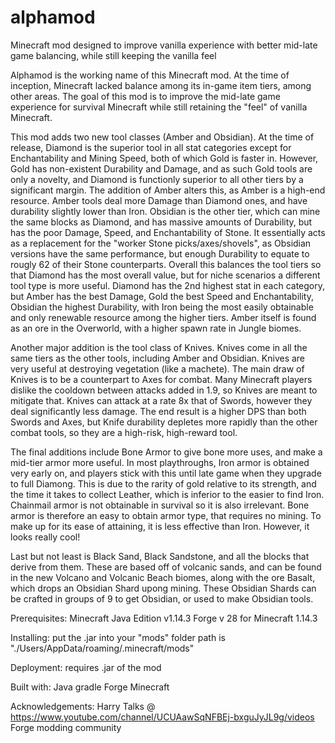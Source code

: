 # alphamod
Minecraft mod designed to improve vanilla experience with better mid-late game balancing, while still keeping the vanilla feel

Alphamod is the working name of this Minecraft mod. At the time of inception, Minecraft lacked balance among its in-game item tiers, among
other areas. The goal of this mod is to improve the mid-late game experience for survival Minecraft while still retaining the "feel" of
vanilla Minecraft. 

This mod adds two new tool classes (Amber and Obsidian). At the time of release, Diamond is the superior tool in all stat categories 
except for Enchantability and Mining Speed, both of which Gold is faster in. However, Gold has non-existent Durability and Damage, and as
such Gold tools are only a novelty, and Diamond is functionly superior to all other tiers by a significant margin. The addition of Amber
alters this, as Amber is a high-end resource. Amber tools deal more Damage than Diamond ones, and have durability slightly lower than Iron.
Obsidian is the other tier, which can mine the same blocks as Diamond, and has massive amounts of Durability, but has the poor Damage,
Speed, and Enchantability of Stone. It essentially acts as a replacement for the "worker Stone picks/axes/shovels", as Obsidian versions
have the same performance, but enough Durability to equate to rougly 62 of their Stone counterparts. Overall this balances the tool tiers 
so that Diamond has the most overall value, but for niche scenarios a different tool type is more useful. Diamond has the 2nd highest stat
in each category, but Amber has the best Damage, Gold the best Speed and Enchantability, Obsidian the highest Durability, with Iron being
the most easily obtainable and only renewable resource among the higher tiers. Amber itself is found as an ore in the Overworld, with a
higher spawn rate in Jungle biomes.

Another major addition is the tool class of Knives. Knives come in all the same tiers as the other tools, including Amber and Obsidian. 
Knives are very useful at destroying vegetation (like a machete). The main draw of Knives is to be a counterpart to Axes for combat. Many
Minecraft players dislike the cooldown between attacks added in 1.9, so Knives are meant to mitigate that. Knives can attack at a rate 8x
that of Swords, however they deal significantly less damage. The end result is a higher DPS than both Swords and Axes, but Knife durability
depletes more rapidly than the other combat tools, so they are a high-risk, high-reward tool. 

The final additions include Bone Armor to give bone more uses, and make a mid-tier armor more useful. In most playthroughs, Iron armor is
obtained very early on, and players stick with this until late game when they upgrade to full Diamong. This is due to the rarity of gold
relative to its strength, and the time it takes to collect Leather, which is inferior to the easier to find Iron. Chainmail armor is not
obtainable in survival so it is also irrelevant. Bone armor is therefore an easy to obtain armor type, that requires no mining. To make
up for its ease of attaining, it is less effective than Iron. However, it looks really cool!

Last but not least is Black Sand, Black Sandstone, and all the blocks that derive from them. These are based off of volcanic sands, and can
be found in the new Volcano and Volcanic Beach biomes, along with the ore Basalt, which drops an Obsidian Shard upong mining. These
Obsidian Shards can be crafted in groups of 9 to get Obsidian, or used to make Obsidian tools.

Prerequisites:
Minecraft Java Edition v1.14.3
Forge v 28 for Minecraft 1.14.3

Installing:
put the .jar into your "mods" folder
path is "./Users/AppData/roaming/.minecraft/mods"

Deployment:
requires .jar of the mod

Built with:
Java
gradle
Forge
Minecraft

Acknowledgements:
Harry Talks @ https://www.youtube.com/channel/UCUAawSqNFBEj-bxguJyJL9g/videos
Forge modding community
